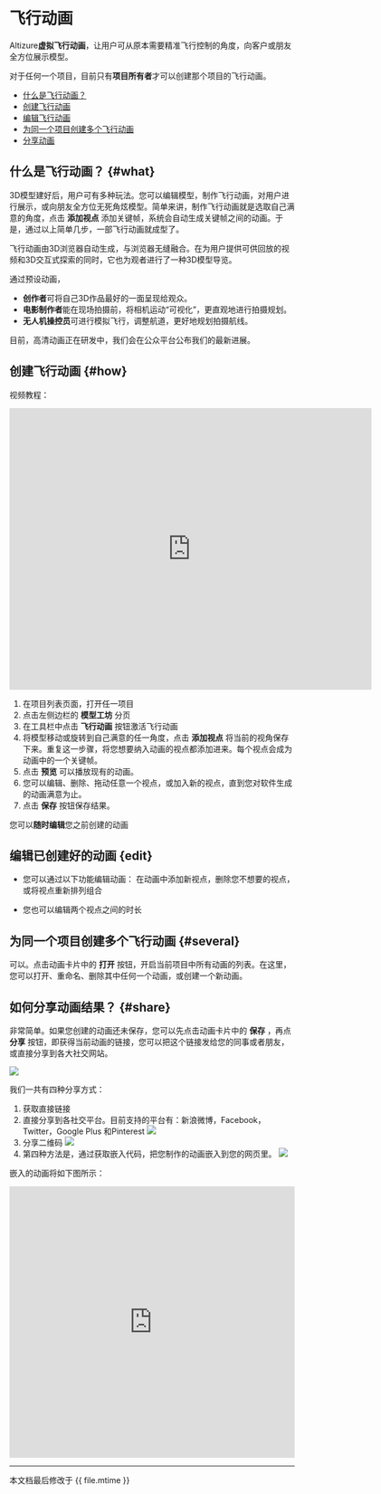 # 飞行动画

Altizure**虚拟飞行动画**，让用户可从原本需要精准飞行控制的角度，向客户或朋友全方位展示模型。</p>

对于任何一个项目，目前只有**项目所有者**才可以创建那个项目的飞行动画。

* [什么是飞行动画？](#what)
* [创建飞行动画](#how)
* [编辑飞行动画](#edit)
* [为同一个项目创建多个飞行动画](#several)
* [分享动画](#share)

## 什么是飞行动画？ {#what} 
3D模型建好后，用户可有多种玩法。您可以编辑模型，制作飞行动画，对用户进行展示，或向朋友全方位无死角炫模型。简单来讲，制作飞行动画就是选取自己满意的角度，点击
 **添加视点** 添加关键帧，系统会自动生成关键帧之间的动画。于是，通过以上简单几步，一部飞行动画就成型了。

飞行动画由3D浏览器自动生成，与浏览器无缝融合。在为用户提供可供回放的视频和3D交互式探索的同时，它也为观者进行了一种3D模型导览。

通过预设动画，

* **创作者**可将自己3D作品最好的一面呈现给观众。
* **电影制作者**能在现场拍摄前，将相机运动“可视化”，更直观地进行拍摄规划。
* **无人机操控员**可进行模拟飞行，调整航道，更好地规划拍摄航线。

目前，高清动画正在研发中，我们会在公众平台公布我们的最新进展。

## 创建飞行动画 {#how}

视频教程：
<iframe frameborder="0" width="640" height="498" src="https://v.qq.com/iframe/player.html?vid=o0379a8thlu&tiny=0&auto=0" wideth="640" height="480"></iframe>

1. 在项目列表页面，打开任一项目
2. 点击左侧边栏的 **模型工坊** 分页
3. 在工具栏中点击 **飞行动画** 按钮激活飞行动画
4. 将模型移动或旋转到自己满意的任一角度，点击 **添加视点** 将当前的视角保存下来。重复这一步骤，将您想要纳入动画的视点都添加进来。每个视点会成为动画中的一个关键帧。
5. 点击 **预览** 可以播放现有的动画。
6. 您可以编辑、删除、拖动任意一个视点，或加入新的视点，直到您对软件生成的动画满意为止。
7. 点击 **保存** 按钮保存结果。

您可以**随时编辑**您之前创建的动画


## 编辑已创建好的动画 {edit}

* 您可以通过以下功能编辑动画：
  在动画中添加新视点，删除您不想要的视点，或将视点重新排列组合

* 您也可以编辑两个视点之间的时长



## 为同一个项目创建多个飞行动画  {#several}

可以。点击动画卡片中的 **打开** 按钮，开启当前项目中所有动画的列表。在这里，您可以打开、重命名、删除其中任何一个动画，或创建一个新动画。


## 如何分享动画结果？  {#share}
非常简单。如果您创建的动画还未保存，您可以先点击动画卡片中的 **保存** ，再点 **分享** 按钮，即获得当前动画的链接，您可以把这个链接发给您的同事或者朋友，或直接分享到各大社交网站。

![](../assets/share-chn-button.png)

我们一共有四种分享方式：
1. 获取直接链接
2. 直接分享到各社交平台。目前支持的平台有：新浪微博，Facebook，Twitter，Google Plus 和Pinterest
![](../assets/eng-share-popup-method1-2.png)
3. 分享二维码
![](../assets/eng-share-popup-method3.png)
4. 第四种方法是，通过获取嵌入代码，把您制作的动画嵌入到您的网页里。
![](../assets/eng-share-popup-method4.png)

嵌入的动画将如下图所示：

<iframe src="https://www.altizure.cn/project/564c5f5afa3d3c1939de100f/model/embed?flight=56e6bb82fc79409e61fdef68#autoplay=false" style="border:none;width:640px;height:480px;max-width:100%;"></iframe>

--- 

本文档最后修改于 {{ file.mtime }}
